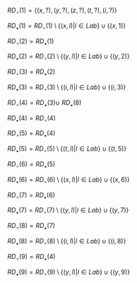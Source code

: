 $RD_{\circ} (1) = \{(x, ?), (y, ?), (z, ?), (t, ?), (i, ?)\}$

$RD_{\bullet} (1) = RD_{\circ} (1) \setminus \{(x, l) | l \in Lab \} \cup \{(x, 1)\}$

$RD_{\circ} (2) = RD_{\bullet} (1)$

$RD_{\bullet} (2) = RD_{\circ} (2) \setminus \{(y, l) | l \in Lab \} \cup \{(y, 2)\}$

$RD_{\circ} (3) = RD_{\bullet} (2)$

$RD_{\bullet} (3) = RD_{\circ} (3) \setminus \{(i, l) | l \in Lab \} \cup \{(i, 3)\}$

$RD_{\circ} (4) = RD_{\bullet} (3) \cup\ RD_{\bullet} (8)$

$RD_{\bullet} (4) = RD_{\circ} (4)$

$RD_{\circ} (5) = RD_{\bullet} (4)$

$RD_{\bullet} (5) = RD_{\circ} (5) \setminus \{(t, l) | l \in Lab \} \cup \{(t, 5)\}$

$RD_{\circ} (6) = RD_{\bullet} (5)$

$RD_{\bullet} (6) = RD_{\circ} (6) \setminus \{(x, l) | l \in Lab \} \cup \{(x, 6)\}$

$RD_{\circ} (7) = RD_{\bullet} (6)$

$RD_{\bullet} (7) = RD_{\circ} (7) \setminus \{(y, l) | l \in Lab \} \cup \{(y, 7)\}$

$RD_{\circ} (8) = RD_{\bullet} (7)$

$RD_{\bullet} (8) = RD_{\circ} (8) \setminus \{(i, l) | l \in Lab \} \cup \{(i, 8)\}$

$RD_{\circ} (9) = RD_{\bullet} (4)$

$RD_{\bullet} (9) = RD_{\circ} (9) \setminus \{(y, l) | l \in Lab \} \cup \{(y, 9)\}$
